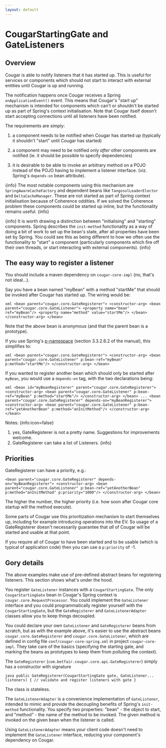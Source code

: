 ```yaml
---
layout: default
---
```

# CougarStartingGate and GateListeners

## Overview

Cougar is able to notify listeners that it has started up. This is useful for services or components which should not start to interact with external entities until Cougar is up and running.

The notification happens once Cougar receives a Spring `onApplicationEvent()` event. This means that Cougar's "start up" mechanism is intended for components which can't or shouldn't be started up as part of Spring's context initialisation. Note that Cougar itself doesn't start accepting connections until all listeners have been notified.

The requirements are simply:

1. a component needs to be notified when Cougar has started up (typically it shouldn't "start" until Cougar has started)

2. a component may need to be notified only _after_ other components are notified (ie. it should be possible to specify dependencies)

3. it is desirable to be able to invoke an arbitrary method on a  POJO instead of the POJO having to implement a listener interface. (viz. Spring's `depends-on` bean attribute).

{info}
The most notable components using this mechanism are `SpringAwareCacheFactory` and dependent beans like `TangosolLeaderElector` and `DeltaCacheManager`. These are not started as part of Spring context initialisation because of Coherence oddities. If we solved the Coherence problem these components could be started up inline, but the functionality remains useful.
{info}

{info}
It is worth drawing a distinction between "initialising" and "starting" components. Spring describes the `init-method` functionality as a way of doing a bit of work to set up the bean's state, after all properties have been set by Spring. You could see this as being different to how we often use the functionality to "start" a component (particularly components which fire off their own threads, or start interacting with external components).
{info}

## The easy way to register a listener

You should include a maven dependency on `cougar-core-impl` (no, that's not ideal...).

Say you have a bean named "myBean" with a method "startMe" that should be invoked after Cougar has started up. The wiring would be:

`xml
<bean parent="cougar.core.GateRegisterer">
    <constructor-arg>
        <bean parent="cougar.core.GateListener">
            <property name="bean" ref="myBean"/>
            <property name="method" value="startMe"/>
        </bean>
    </constructor-arg>
</bean>
`

Note that the above bean is anonymous (and that the parent bean is a prototype).

If you use Spring's [p-namespace](http://static.springsource.org/spring/docs/2.5.x/reference/beans.html#xml-config-shortcuts) (section 3.3.2.6.2 of the manual), this simplifies to:

`xml
<bean parent="cougar.core.GateRegisterer">
    <constructor-arg>
        <bean parent="cougar.core.GateListener" p:bean-ref="myBean" p:method="startMe"/>
    </constructor-arg>
</bean>
`

If you wanted to register another bean which should only be started after `myBean`, you would use a `depends-on` tag, with the two declarations being:

`xml
<bean id="myBeanRegisterer" parent="cougar.core.GateRegisterer">
    <constructor-arg>
        <bean parent="cougar.core.GateListener" p:bean-ref="myBean" p:method="startMe"/>
    </constructor-arg>
</bean>
...
<bean parent="cougar.core.GateRegisterer" depends-on="myBeanRegisterer">
    <constructor-arg>
        <bean parent="cougar.core.GateListener" p:bean-ref="yetAnotherBean" p:method="anInitMethod"/>
    </constructor-arg>
</bean>
`

Notes:
{info:icon=false}
1. yes, GateRegisterer is not a pretty name. Suggestions for improvements welcome.
2. GateRegisterer can take a list of Listeners.
{info}

## Priorities

GateRegisterer can have a priority, e.g.:

`
<bean parent="cougar.core.GateRegisterer" depends-on="myBeanRegisterer">
    <constructor-arg>
        <bean parent="cougar.core.GateListener" p:bean-ref="yetAnotherBean" p:method="anInitMethod" p:priority="1000"/>
    </constructor-arg>
</bean>
`

The higher the number, the higher priority (i.e. how soon after Cougar core startup will the method execute).

Some parts of Cougar use this prioritization mechanism to start themselves up, including for example introducing operations into the EV.  So usage of a GateRegisterer doesn't necessarily guarantee that _all_ of Cougar will be started and usable at that point.

If you require all of Cougar to have been started and to be usable (which is typical of application code) then you can use a `p:priority` of -1.

## Gory details

The above examples make use of pre-defined abstract beans for registering listeners. This section shows what's under the hood.

You register `GateListener` instances with a `CougarStartingGate`. The only `CougarStartingGate` bean in Cougar's Spring context is `cougar.core.RequestProcessor`. You could implement the `GateListener` interface and you could programmatically register yourself with the `CougarStartingGate`, but the `GateRegisterer` and `GateListenerAdapter` classes allow you to keep things decoupled.

You could declare your own `GateListener` and `GateRegisterer` beans from scratch, but as with the example above, it's easier to use the abstract beans `cougar.core.GateRegisterer` and `cougar.core.GateListener`, which are defined in config file `conf/cougar-core-spring.xml` in project `cougar-core-impl`. They take care of the basics (specifying the starting gate, and marking the beans as prototypes to keep them from polluting the context).

The `GateRegisterer` (`com.betfair.cougar.core.api.GateRegisterer`) simply has a constructor with signature

`java
public GateRegisterer(CougarStartingGate gate, GateListener... listeners) {
    // validate and register listeners with gate
}
`

The class is stateless.

The `GateListenerAdapter` is a convenience implementation of `GateListener`, intended to mimic and provide the decoupling benefits of Spring's `init-method` functionality. You specify two properties: "bean" - the object to start, and "method" - the name of the method to be invoked. The given method is invoked on the given bean when the listener is called.

Using `GateListenerAdapter` means your client code doesn't need to implement the `GateListener` interface, reducing your component's dependency on Cougar.



